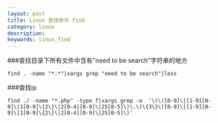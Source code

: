 ```yaml
---
layout: post
title: Linux 查找命令 find
category: linux
description:
keywords: linux,find
---
```



###查找目录下所有文件中含有"need to be search"字符串的地方
```shell
find . -name "*.*"|xargs grep "need to be search"|less
```

###查找ip
```shell
find ./ -name "*.php" -type f|xargs grep -o  '\(\([0-9]\|[1-9][0-9]\|1[0-9]\{2\}\|2[0-4][0-9]\|25[0-5]\)\.\)\{3\}\([0-9]\|[1-9][0-9]\|1[0-9]\{2\}\|2[0-4][0-9]\|25[0-5]\)'
```

